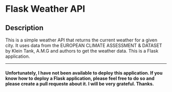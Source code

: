 # Flask Weather API

## Description
This is a simple weather API that returns the current weather for a given city. It uses data from the EUROPEAN CLIMATE ASSESSMENT & DATASET by Klein Tank, A.M.G and authors to get the weather data. This is a Flask application.

---
#### Unfortunately, I have not been available to deploy this application. If you know how to deploy a Flask application, please feel free to do so and please create a pull requeste about it. I will be very grateful. Thanks.